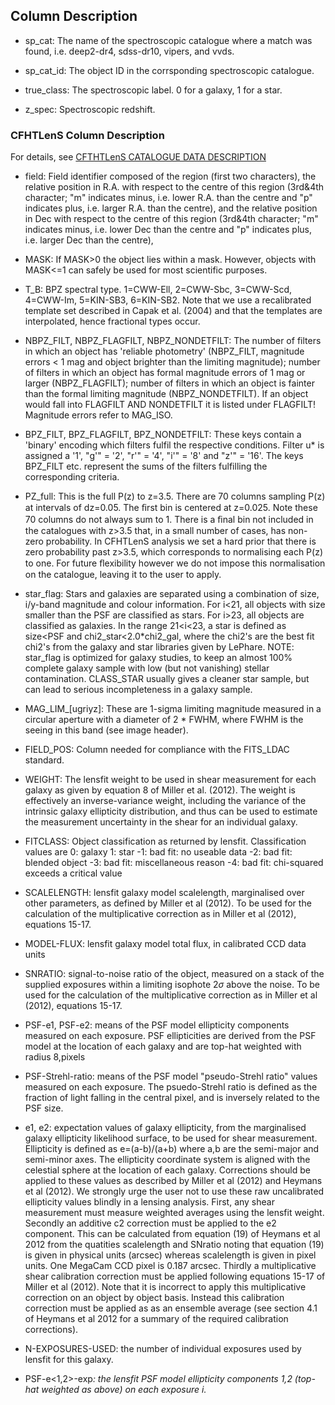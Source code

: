 ## Column Description

- sp\_cat: The name of the spectroscopic catalogue where a match was found, i.e. deep2-dr4, sdss-dr10, vipers, and vvds.

- sp\_cat\_id: The object ID in the corrsponding spectroscopic catalogue.

- true\_class: The spectroscopic label. 0 for a galaxy, 1 for a star.

- z\_spec: Spectroscopic redshift.

### CFHTLenS Column Description

For details, see
[CFTHTLenS CATALOGUE DATA DESCRIPTION](http://www.cadc-ccda.hia-iha.nrc-cnrc.gc.ca/community/CFHTLens/README_catalogs_release.txt)

- field: Field identifier composed of the region (first two characters), the relative position in R.A. with respect to the centre of this region (3rd&4th character; "m" indicates minus, i.e. lower R.A. than the centre and "p" indicates plus, i.e. larger R.A. than the centre), and the relative position in Dec with respect to the centre of this region (3rd&4th character; "m" indicates minus, i.e. lower Dec than the centre and "p" indicates plus, i.e. larger Dec than the centre), 

- MASK: If MASK>0 the object lies within a mask. However, objects with MASK<=1 can safely be used for most scientific purposes.

- T\_B: BPZ spectral type. 1=CWW-Ell, 2=CWW-Sbc, 3=CWW-Scd, 4=CWW-Im, 5=KIN-SB3, 6=KIN-SB2. Note that we use a recalibrated template set described in Capak et al. (2004) and that the templates are interpolated, hence fractional types occur.

- NBPZ\_FILT, NBPZ\_FLAGFILT, NBPZ\_NONDETFILT: The number of filters in which an object has 'reliable photometry' (NBPZ\_FILT, magnitude errors < 1 mag and object brighter than the limiting magnitude); number of filters in which an object has formal magnitude errors of 1 mag or larger (NBPZ\_FLAGFILT); number of filters in which an object is fainter than the formal limiting magnitude (NBPZ\_NONDETFILT). If an object would fall into FLAGFILT AND NONDETFILT it is listed under FLAGFILT! Magnitude errors refer to MAG\_ISO.

- BPZ\_FILT, BPZ\_FLAGFILT, BPZ\_NONDETFILT: These keys contain a 'binary' encoding which filters fulfil the respective conditions. Filter u* is assigned a '1', "g'" = '2', "r'" = '4', "i'" = '8' and "z'" = '16'.  The keys BPZ\_FILT etc.  represent the sums of the filters fulfilling the corresponding criteria.

- PZ\_full: This is the full P(z) to z=3.5.  There are 70 columns sampling P(z) at intervals of dz=0.05.  The ﬁrst bin is centered at z=0.025. Note these 70 columns do not always sum to 1.  There is a ﬁnal bin not included in the catalogues with z>3.5 that, in a small number of cases, has non-zero probability. In CFHTLenS analysis we set a hard prior that there is zero probability past z>3.5, which corresponds to normalising each P(z) to one. For future ﬂexibility however we do not impose this normalisation on the catalogue, leaving it to the user to apply.

- star\_flag: Stars and galaxies are separated using a combination of size, i/y-band magnitude and colour information.  For i<21, all objects with size smaller than the PSF are classified as stars.  For i>23, all objects are classified as galaxies.  In the range 21<i<23, a star is defined as size<PSF and chi2\_star<2.0*chi2\_gal, where the chi2's are the best fit chi2's from the galaxy and star libraries given by LePhare.  NOTE: star\_flag is optimized for galaxy studies, to keep an almost 100% complete galaxy sample with low (but not vanishing) stellar contamination.  CLASS\_STAR usually gives a cleaner star sample, but can lead to serious incompleteness in a galaxy sample.

- MAG\_LIM\_[ugriyz]: These are 1-sigma limiting magnitude measured in a circular aperture with a diameter of 2 * FWHM, where FWHM is the seeing in this band (see image header).

- FIELD\_POS: Column needed for compliance with the FITS\_LDAC standard.

- WEIGHT: The lensfit weight to be used in shear measurement for each galaxy as given by equation 8 of Miller et al.  (2012).  The weight is effectively an inverse-variance weight, including the variance of the intrinsic galaxy ellipticity distribution, and thus can be used to estimate the measurement uncertainty in the shear for an individual galaxy.

- FITCLASS: Object classification as returned by lensfit.  Classification values are 0: galaxy 1: star -1: bad fit: no useable data -2: bad fit: blended object -3: bad fit: miscellaneous reason -4: bad fit: chi-squared exceeds a critical value

- SCALELENGTH: lensfit galaxy model scalelength, marginalised over other parameters, as defined by Miller et al (2012).  To be used for the calculation of the multiplicative correction as in Miller et al (2012), equations 15-17.

- MODEL-FLUX: lensfit galaxy model total flux, in calibrated CCD data units

- SNRATIO: signal-to-noise ratio of the object, measured on a stack of the supplied exposures within a limiting isophote 2$\sigma$ above the noise.  To be used for the calculation of the multiplicative correction as in Miller et al (2012), equations 15-17.

- PSF-e1, PSF-e2: means of the PSF model ellipticity components measured on each exposure.  PSF ellipticities are derived from the PSF model at the location of each galaxy and are top-hat weighted with radius 8\,pixels

- PSF-Strehl-ratio: means of the PSF model "pseudo-Strehl ratio" values measured on each exposure.  The psuedo-Strehl ratio is defined as the fraction of light falling in the central pixel, and is inversely related to the PSF size.

- e1, e2: expectation values of galaxy ellipticity, from the marginalised galaxy ellipticity likelihood surface, to be used for shear measurement.  Ellipticity is defined as e=(a-b)/(a+b) where a,b are the semi-major and semi-minor axes.  The ellipticity coordinate system is aligned with the celestial sphere at the location of each galaxy.  Corrections should be applied to these values as described by Miller et al (2012) and Heymans et al (2012).  We strongly urge the user not to use these raw uncalibrated ellipticity values blindly in a lensing analysis.  First, any shear measurement must measure weighted averages using the lensfit weight.  Secondly an additive c2 correction must be applied to the e2 component.  This can be calculated from equation (19) of Heymans et al 2012 from the quatities scalelength and SNratio noting that equation (19) is given in physical units (arcsec) whereas scalelength is given in pixel units.  One MegaCam CCD pixel is 0.187 arcsec.  Thirdly a multiplicative shear calibration correction must be applied following equations 15-17 of Miller et al (2012).  Note that it is incorrect to apply this multiplicative correction on an object by object basis.  Instead this calibration correction must be applied as as an ensemble average (see section 4.1 of Heymans et al 2012 for a summary of the required calibration corrections).

- N-EXPOSURES-USED: the number of individual exposures used by lensfit for this galaxy.

- PSF-e<1,2>-exp<i>: the lensfit PSF model ellipticity components 1,2 (top-hat weighted as above) on each exposure i.  
